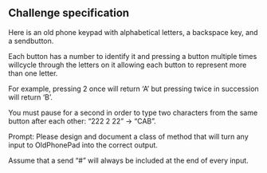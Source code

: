 ## Challenge specification
Here is an old phone keypad with alphabetical letters, a backspace key, and a sendbutton.

Each button has a number to identify it and pressing a button multiple times willcycle 
through the letters on it allowing each button to represent more than one letter.

For example, pressing 2 once will return ‘A’ but pressing twice in succession will return ‘B’.

You must pause for a second in order to type two characters from the same
button after each other: “222 2 22” -> “CAB”.

Prompt:
Please design and document a class of method that will turn any input to OldPhonePad
into the correct output.

Assume that a send “#” will always be included at the end of every input.
